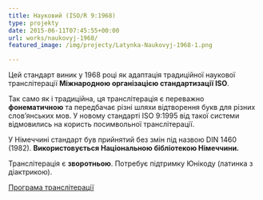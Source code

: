 ```yaml
---
title: Науковий (ISO/R 9:1968)
type: projekty
date: 2015-06-11T07:45:55+00:00
url: works/naukovyj-1968/
featured_image: /img/projecty/Latynka-Naukovyj-1968-1.png

---
```

Цей стандарт виник у 1968 році як адаптація традиційної наукової транслітерації **Міжнародною організацією стандартизації ISO**.

<!--more-->

Так само як і традиційна, ця транслітерація є переважно **фонематичною** та передбачає різні шляхи відтворення букв для різних слов’янських мов. У новому стандарті ISO 9:1995 від такої системи відмовились на користь посимвольної транслітерації.

У Німеччині стандарт був прийнятий без змін під назвою DIN 1460 (1982). **Використовується Національною бібліотекою Німеччини.**

Транслітерація є **зворотньою**. Потребує підтримку Юнікоду (латинка з діактрикою).

<a href="http://translit.kh.ua/?tkpn#isor9" target="_blank">Програма транслітерації</a>
